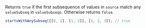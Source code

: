 Returns `true` if the first subsequence of values in `source` match any `valueSubseq` in `valueSubseqs`. Otherwise returns `false`.

```js
startsWithAnySubseq([[0, 1], [1, 2]], [1, 2, 3]); // true
```
